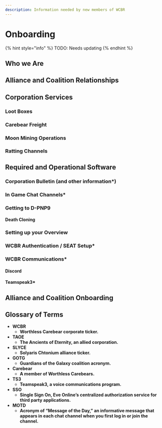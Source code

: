 ```yaml
---
description: Information needed by new members of WCBR
---
```


# Onboarding

{% hint style="info" %}
TODO: Needs updating
{% endhint %}

## Who we Are

## Alliance and Coalition Relationships

## Corporation Services

### Loot Boxes

### Carebear Freight

### Moon Mining Operations

### Ratting Channels

## Required and Operational Software

### Corporation Bulletin \(and other information\*\)

### In Game Chat Channels\*

### Getting to D-PNP9

#### Death Cloning

### Setting up your Overview

### **WCBR Authentication / SEAT Setup\***

### **WCBR Communications\***

#### **Discord**

#### **Teamspeak3\***

## **Alliance and Coalition Onboarding**

## **Glossary of Terms**

* **WCBR**
  * **Worthless Carebear corporate ticker.**
* **TAOE**
  * **The Ancients of Eternity, an allied corporation.**
* **SLYCE**
  * **Solyaris Chtonium alliance ticker.**
* **GOTG**
  * **Guardians of the Galaxy coalition acronym.**
* **Carebear**
  * **A member of Worthless Carebears.**
* **TS3**
  * **Teamspeak3, a voice communications program.**
* **SSO**
  * **Single Sign On, Eve Online’s centralized authorization service for third party applications.**
* **MOTD**
  * **Acronym of “Message of the Day,” an informative message that appears in each chat channel when you first log in or join the channel.**

